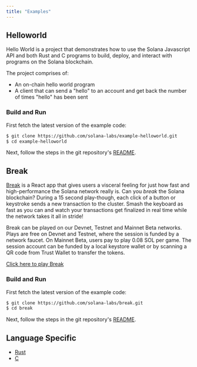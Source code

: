 ```yaml
---
title: "Examples"
---
```


## Helloworld

Hello World is a project that demonstrates how to use the Solana Javascript API and both Rust and C programs to build, deploy, and interact with programs on the Solana blockchain.

The project comprises of:

- An on-chain hello world program
- A client that can send a "hello" to an account and get back the number of times "hello" has been sent

### Build and Run

First fetch the latest version of the example code:

```bash
$ git clone https://github.com/solana-labs/example-helloworld.git
$ cd example-helloworld
```

Next, follow the steps in the git repository's [README](https://github.com/solana-labs/example-helloworld/blob/master/README.md).

## Break

[Break](https://break.solana.com/) is a React app that gives users a visceral feeling for just how fast and high-performance the Solana network really is. Can you _break_ the Solana blockchain? During a 15 second play-though, each click of a button or keystroke sends a new transaction to the cluster. Smash the keyboard as fast as you can and watch your transactions get finalized in real time while the network takes it all in stride!

Break can be played on our Devnet, Testnet and Mainnet Beta networks. Plays are free on Devnet and Testnet, where the session is funded by a network faucet. On Mainnet Beta, users pay to play 0.08 SOL per game. The session account can be funded by a local keystore wallet or by scanning a QR code from Trust Wallet to transfer the tokens.

[Click here to play Break](https://break.solana.com/)

### Build and Run

First fetch the latest version of the example code:

```bash
$ git clone https://github.com/solana-labs/break.git
$ cd break
```

Next, follow the steps in the git repository's [README](https://github.com/solana-labs/break/blob/master/README.md).

## Language Specific

- [Rust](developing-rust.md#examples)
- [C](developing-c.md#examples)
